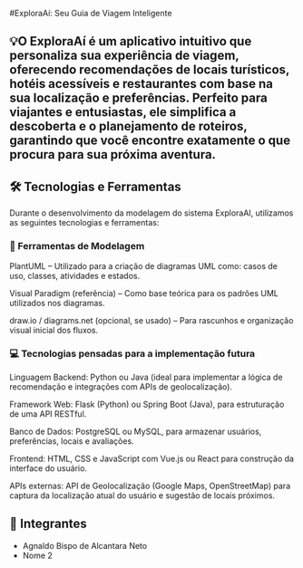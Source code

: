 #ExploraAí: Seu Guia de Viagem Inteligente

## 💡O ExploraAí é um aplicativo intuitivo que personaliza sua experiência de viagem, oferecendo recomendações de locais turísticos, hotéis acessíveis e restaurantes com base na sua localização e preferências. Perfeito para viajantes e entusiastas, ele simplifica a descoberta e o planejamento de roteiros, garantindo que você encontre exatamente o que procura para sua próxima aventura.



## 🛠 Tecnologias e Ferramentas
Durante o desenvolvimento da modelagem do sistema ExploraAI, utilizamos as seguintes tecnologias e ferramentas:

### 🔧 Ferramentas de Modelagem
PlantUML – Utilizado para a criação de diagramas UML como: casos de uso, classes, atividades e estados.

Visual Paradigm (referência) – Como base teórica para os padrões UML utilizados nos diagramas.

draw.io / diagrams.net (opcional, se usado) – Para rascunhos e organização visual inicial dos fluxos.


### 💻 Tecnologias pensadas para a implementação futura
Linguagem Backend: Python ou Java (ideal para implementar a lógica de recomendação e integrações com APIs de geolocalização).

Framework Web: Flask (Python) ou Spring Boot (Java), para estruturação de uma API RESTful.

Banco de Dados: PostgreSQL ou MySQL, para armazenar usuários, preferências, locais e avaliações.

Frontend: HTML, CSS e JavaScript com Vue.js ou React para construção da interface do usuário.

APIs externas: API de Geolocalização (Google Maps, OpenStreetMap) para captura da localização atual do usuário e sugestão de locais próximos.


## 👥 Integrantes
- Agnaldo Bispo de Alcantara Neto
- Nome 2 

